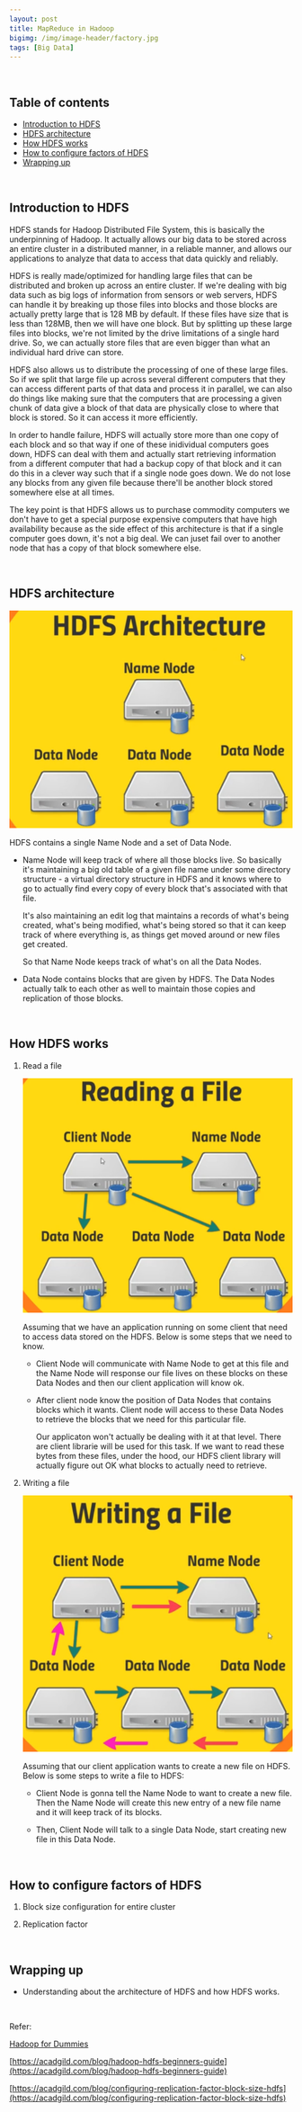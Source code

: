 ```yaml
---
layout: post
title: MapReduce in Hadoop
bigimg: /img/image-header/factory.jpg
tags: [Big Data]
---
```




<br>

## Table of contents
- [Introduction to HDFS](#introduction-to-hdfs)
- [HDFS architecture](#hdfs-architecture)
- [How HDFS works](#how-hdfs-works)
- [How to configure factors of HDFS](#how-to-configure-factors-of-hdfs)
- [Wrapping up](#wrapping-up)

<br>

## Introduction to HDFS

HDFS stands for Hadoop Distributed File System, this is basically the underpinning of Hadoop. It actually allows our big data to be stored across an entire cluster in a distributed manner, in a reliable manner, and allows our applications to analyze that data to access that data quickly and reliably.

HDFS is really made/optimized for handling large files that can be distributed and broken up across an entire cluster. If we're dealing with big data such as big logs of information from sensors or web servers, HDFS can handle it by breaking up those files into blocks and those blocks are actually pretty large that is 128 MB by default. If these files have size that is less than 128MB, then we will have one block. But by splitting up these large files into blocks, we're not limited by the drive limitations of a single hard drive. So, we can actually store files that are even bigger than what an individual hard drive can store.

HDFS also allows us to distribute the processing of one of these large files. So if we split that large file up across several different computers that they can access different parts of that data and process it in parallel, we can also do things like making sure that the computers that are processing a given chunk of data give a block of that data are physically close to where that block is stored. So it can access it more efficiently.

In order to handle failure, HDFS will actually store more than one copy of each block and so that way if one of these inidividual computers goes down, HDFS can deal with them and actually start retrieving information from a different computer that had a backup copy of that block and it can do this in a clever way such that if a single node goes down. We do not lose any blocks from any given file because there'll be another block stored somewhere else at all times.

The key point is that HDFS allows us to purchase commodity computers we don't have to get a special purpose expensive computers that have high availability because as the side effect of this architecture is that if a single computer goes down, it's not a big deal. We can juset fail over to another node that has a copy of that block somewhere else.

<br>

## HDFS architecture

![](../img/hadoop/hdfs/hdfs-architecture.png)

HDFS contains a single Name Node and a set of Data Node.
- Name Node will keep track of where all those blocks live. So basically it's maintaining a big old table of a given file name under some directory structure - a virtual directory structure in HDFS and it knows where to go to actually find every copy of every block that's associated with that file.

    It's also maintaining an edit log that maintains a records of what's being created, what's being modified, what's being stored so that it can keep track of where everything is, as things get moved around or new files get created.

    So that Name Node keeps track of what's on all the Data Nodes.

- Data Node contains blocks that are given by HDFS. The Data Nodes actually talk to each other as well to maintain those copies and replication of those blocks.

<br>

## How HDFS works

1. Read a file

    ![](../img/hadoop/hdfs/reading-file-hdfs.png)

    Assuming that we have an application running on some client that need to access data stored on the HDFS. Below is some steps that we need to know.
    - Client Node will communicate with Name Node to get at this file and the Name Node will response our file lives on these blocks on these Data Nodes and then our client application will know ok.

    - After client node know the position of Data Nodes that contains blocks which it wants. Client node will access to these Data Nodes to retrieve the blocks that we need for this particular file.

        Our applicaton won't actually be dealing with it at that level. There are client librarie will be used for this task. If we want to read these bytes from these files, under the hood, our HDFS client library will actually figure out OK what blocks to actually need to retrieve.


2. Writing a file

    ![](../img/hadoop/hdfs/writing-file-hdfs.png)

    Assuming that our client application wants to create a new file on HDFS. Below is some steps to write a file to HDFS:
    - Client Node is gonna tell the Name Node to want to create a new file. Then the Name Node will create this new entry of a new file name and it will keep track of its blocks.

    - Then, Client Node will talk to a single Data Node, start creating new file in this Data Node.

<br>

## How to configure factors of HDFS
1. Block size configuration for entire cluster







2. Replication factor






<br>

## Wrapping up

- Understanding about the architecture of HDFS and how HDFS works.

<br>

Refer:

[Hadoop for Dummies]()

[https://acadgild.com/blog/hadoop-hdfs-beginners-guide](https://acadgild.com/blog/hadoop-hdfs-beginners-guide)

[https://acadgild.com/blog/configuring-replication-factor-block-size-hdfs](https://acadgild.com/blog/configuring-replication-factor-block-size-hdfs)
